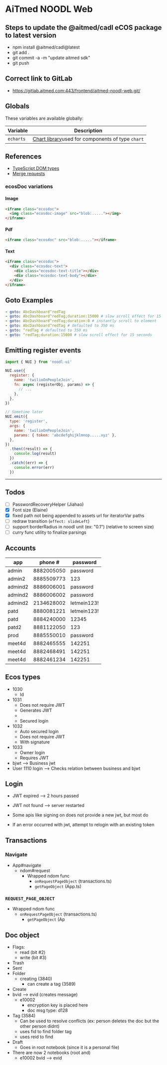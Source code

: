 # AiTmed NOODL Web

## Steps to update the @aitmed/cadl eCOS package to latest version

- npm install @aitmed/cadl@latest
- git add .
- git commit -a -m "update aitmed sdk"
- git push

## Correct link to GitLab

- https://gitlab.aitmed.com:443/frontend/aitmed-noodl-web.git/

## Globals

These variables are available globally:

| Variable  | Description                                                                                           |
| --------- | ----------------------------------------------------------------------------------------------------- |
| `echarts` | [Chart library](https://echarts.apache.org/examples/en/index.html)used for components of type `chart` |

## References

- [TypeScript DOM types](https://github.com/microsoft/TypeScript/blob/master/lib/lib.dom.d.ts)
- [Merge requests](https://gitlab.aitmed.com/help/user/project/merge_requests/index.md#checkout-merge-requests-locally)

### ecosDoc variations

#### Image

```html
<iframe class="ecosdoc">
  <img class="ecosdoc-image" src="blob:....."></img>
</iframe>
```

#### Pdf

```html
<iframe class="ecosdoc" src="blob:....."></iframe>
```

#### Text

```html
<iframe class="ecosdoc">
  <div class="ecosdoc-text">
    <div class="ecosdoc-text-title"></div>
    <div class="ecosdoc-text-body"></div>
  </div>
</iframe>
```

## Goto Examples

```yaml
- goto: AbcDashboard^redTag
- goto: AbcDashboard^redTag;duration:15000 # slow scroll effect for 15 seconds
- goto: AbcDashboard^redTag;duration:0 # instantly scroll to element
- goto: AbcDashboard^redTag # defaulted to 350 ms
- goto: ^redTag # defaulted to 350 ms
- goto: ^redTag;duration:15000 # slow scroll effect for 15 seconds
```

## Emitting register events

```js
import { NUI } from 'noodl-ui'

NUI.use({
  register: {
    name: 'twilioOnPeopleJoin',
    fn: async (registerObj, params) => {
      // ...
    },
  },
})

// Sometime later
NUI.emit({
  type: 'register',
  args: {
    name: 'twilioOnPeopleJoin',
    params: { token: 'abcdefghijklmnop.....xyz' },
  },
})
  .then((result) => {
    console.log(result)
  })
  .catch((err) => {
    console.error(err)
  })
```

---

## Todos

- [ ] PasswordRecoveryHelper (Jiahao)
- [x] Font size (Elaine)
- [x] fixed path not being appended to assets url for iteratorVar paths
- [ ] redraw transition (`effect: slideLeft`)
- [ ] support borderRadius in noodl unit (ex: "0.1") (relative to screen size)
- [ ] curry func utility to finalize parsings

## Accounts

| app     | phone #    | password    |
| ------- | ---------- | ----------- |
| admin   | 8882005050 | password    |
| admin2  | 8885509773 | 123         |
| admind2 | 8886006001 | password    |
| admind2 | 8886006002 | password    |
| admind2 | 2134628002 | letmein123! |
| patd    | 8880081221 | letmein123! |
| patd    | 8884240000 | 12345       |
| patd2   | 8881122050 | 123         |
| prod    | 8885550010 | password    |
| meet4d  | 8882465555 | 142251      |
| meet4d  | 8882468491 | 142251      |
| meet4d  | 8882461234 | 142251      |

## Ecos types

- 1030
  - Id
- 1031
  - Does not require JWT
  - Generates JWT
  -
  - Secured login
- 1032
  - Auto secured login
  - Does not require JWT
  - With signature
- 1033
  - Owner login
  - Requires JWT
- bjwt --> Business jwt
- User 1110 login --> Checks relation between business and bjwt

## Login

- JWT expired --> 2 hours passed
- JWT not found --> server restarted

- Some apis like signing on does not provide a new jwt, but most do
- If an error occurred with jwt, attempt to relogin with an existing token

## Transactions

### Navigate

- App#navigate
  - ndom#request
    - Wrapped ndom func
      - `onRequestPageObject` (transactions.ts)
      - `getPageObject` (App.ts)

### `REQUEST_PAGE_OBJECT`

- Wrapped ndom func
  - `onRequestPageObject` (transactions.ts)
    - `getPageObject` (Ap

## Doc object

- Flags:
  - read (bit #2)
  - write (bit #3)
- Trash
- Sent
- Folder
  - creating (3840)
    - can create a tag (3589)
- Create
- bvid --> evid (creates message)
  - e10002
    - encryption key is placed here
    - doc msg type: d128
- Tag (3584)
  - Can be used to resolve conflicts (ex: person deletes the doc but the other person didnt)
  - uses fid to find folder tag
  - uses reid to find
- Draft
  - Goes in root notebook (since it is a personal file)
- There are now 2 notebooks (root and)
  - e10002 bvid --> evid
